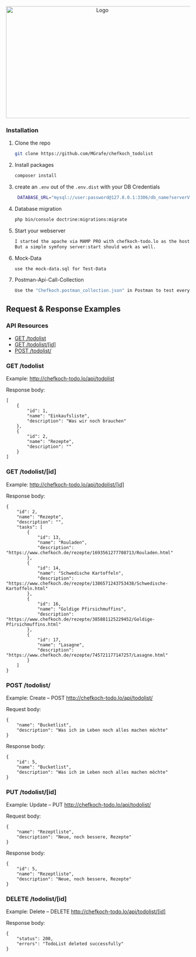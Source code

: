 <!-- PROJECT LOGO -->
<br />
<p align="center">
  <a href="https://github.com/othneildrew/Best-README-Template">
    <img src="https://upload.wikimedia.org/wikipedia/commons/thumb/a/a9/01_ck_logo.svg/1280px-01_ck_logo.svg.png" alt="Logo" width="512" height="306">
  </a>
</p>

<!-- GETTING STARTED -->

### Installation
 
1. Clone the repo
   ```sh
   git clone https://github.com/MGrafe/chefkoch_todolist
   ```
2. Install packages
   ```sh
   composer install
   ```
3. create an `.env` out of the `.env.dist` with your DB Credentials
   ```sh
    DATABASE_URL="mysql://user:password@127.0.0.1:3306/db_name?serverVersion=8.0"
   ```
4. Database migration
   ```sh
   php bin/console doctrine:migrations:migrate 
   ```
5. Start your webserver  
   ```sh
   I started the apache via MAMP PRO with chefkoch-todo.lo as the hostname. 
   But a simple symfony server:start should work as well.    
   ```
6. Mock-Data
    ```sh
   use the mock-data.sql for Test-Data
   ```
7. Postman-Api-Call-Collection
    ```sh
   Use the "Chefkoch.postman_collection.json" in Postman to test every existing call
   ```

## Request & Response Examples

### API Resources

  - [GET /todolist](#get-todolist)
  - [GET /todolist/[id]](#get-todolistid)
  - [POST /todolist/](#post-todolist)

### GET /todolist

Example: http://chefkoch-todo.lo/api/todolist

Response body:

    [
        {
            "id": 1,
            "name": "Einkaufsliste",
            "description": "Was wir noch brauchen"
        },
        {
            "id": 2,
            "name": "Rezepte",
            "description": ""
        }
    ]

### GET /todolist/[id]

Example: http://chefkoch-todo.lo/api/todolist/[id]

Response body:

    {
        "id": 2,
        "name": "Rezepte",
        "description": "",
        "tasks": [
            {
                "id": 13,
                "name": "Rouladen",
                "description": "https://www.chefkoch.de/rezepte/1693561277708713/Rouladen.html"
            },
            {
                "id": 14,
                "name": "Schwedische Kartoffeln",
                "description": "https://www.chefkoch.de/rezepte/1386571243753438/Schwedische-Kartoffeln.html"
            },
            {
                "id": 16,
                "name": "Goldige Pfirsichmuffins",
                "description": "https://www.chefkoch.de/rezepte/385881125229452/Goldige-Pfirsichmuffins.html"
            },
            {
                "id": 17,
                "name": "Lasagne",
                "description": "https://www.chefkoch.de/rezepte/745721177147257/Lasagne.html"
            }
        ]
    }



### POST /todolist/

Example: Create – POST  http://chefkoch-todo.lo/api/todolist/

Request body:

    {
        "name": "Bucketlist",
        "description": "Was ich im Leben noch alles machen möchte"
    }
Response body:

    {
        "id": 5,
        "name": "Bucketlist",
        "description": "Was ich im Leben noch alles machen möchte"
    }
    
### PUT /todolist/[id]
    
Example: Update – PUT  http://chefkoch-todo.lo/api/todolist/
    
Request body:
    
    {
        "name": "Rezeptliste",
        "description": "Neue, noch bessere, Rezepte"
    }
    
Response body:

    {
        "id": 5,
        "name": "Rezeptliste",
        "description": "Neue, noch bessere, Rezepte"
    }
    
### DELETE /todolist/[id]
    
Example: Delete – DELETE  http://chefkoch-todo.lo/api/todolist/[id]
      
Response body:

    {
        "status": 200,
        "errors": "TodoList deleted successfully"
    }
